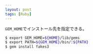 ```yaml
---
layout: post
tags: [Ruby]
---
```


`GEM_HOME`でインストール先を指定できる。

```sh
$ export GEM_HOME=${HOME}/lib/gems
$ export PATH=${GEM_HOME}/bin/:${PATH}
$ gem install fakes3
```
